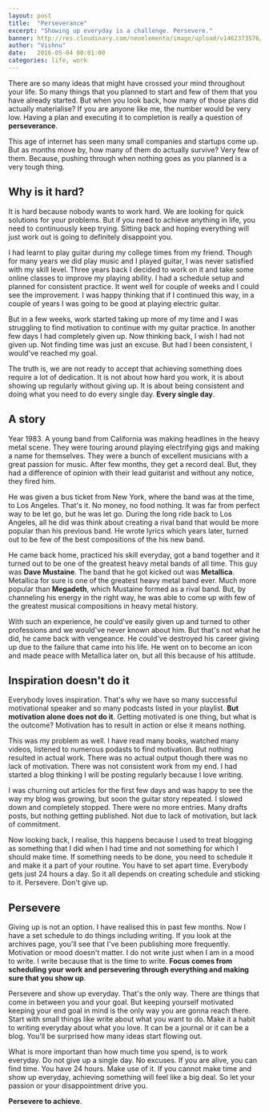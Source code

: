 ```yaml
---
layout: post
title:  "Perseverance"
excerpt: "Showing up everyday is a challenge. Persevere."
banner: http://res.cloudinary.com/neoelemento/image/upload/v1462373576/persevere_ofi8hj.jpg
author: "Vishnu"
date:   2016-05-04 00:01:00
categories: life, work
---
```

There are so many ideas that might have crossed your mind throughout your life. So many things that you planned to start and few of them that you have already started. But when you look back, how many of those plans did actually materialise? If you are anyone like me, the number would be very low. Having a plan and executing it to completion is really a question of **perseverance**.

This age of internet has seen many small companies and startups come up. But as months move by, how many of them do actually survive? Very few of them. Because, pushing through when nothing goes as you planned is a very tough thing. 

## Why is it hard?
It is hard because nobody wants to work hard. We are looking for quick solutions for your problems. But if you need to achieve anything in life, you need to continuously keep trying. Sitting back and hoping everything will just work out is going to definitely disappoint you.

I had learnt to play guitar during my college times from my friend. Though for many years we did play music and I played guitar, I was never satisfied with my skill level. Three years back I decided to work on it and take some online classes to improve my playing ability. I had a schedule setup and planned for consistent practice. It went well for couple of weeks and I could see the improvement. I was happy thinking that if I continued this way, in a couple of years I was going to be good at playing electric guitar.

But in a few weeks, work started taking up more of my time and I was struggling to find motivation to continue with my guitar practice. In another few days I had completely given up. Now thinking back, I wish I had not given up. Not finding time was just an excuse. But had I been consistent, I would've reached my goal. 

The truth is, we are not ready to accept that achieving something does require a lot of dedication. It is not about how hard you work, it is about showing up regularly without giving up. It is about being consistent and doing what you need to do every single day. **Every single day**.

## A story
Year 1983. A young band from California was making headlines in the heavy metal scene. They were touring around playing electrifying gigs and making a name for themselves. They were a bunch of excellent musicians with a great passion for music. After few months, they get a record deal. But, they had a difference of opinion with their lead guitarist and without any notice, they fired him. 

He was given a bus ticket from New York, where the band was at the time, to Los Angeles. That's it. No money, no food nothing. It was far from perfect way to be let go, but he was let go. During the long ride back to Los Angeles, all he did was think about creating a rival band that would be more popular than his previous band. He wrote lyrics which years later, turned out to be few of the best compositions of the his new band. 

He came back home, practiced his skill everyday, got a band together and it turned out to be one of the greatest heavy metal bands of all time. This guy was **Dave Mustaine**. The band that he got kicked out was **Metallica**. Metallica for sure is one of the greatest heavy metal band ever. Much more popular than **Megadeth**, which Mustaine formed as a rival band. But, by channeling his energy in the right way, he was able to come up with few of the greatest musical compositions in heavy metal history.

With such an experience, he could've easily given up and turned to other professions and we would've never known about him. But that's not what he did, he came back with vengeance. He could've destroyed his career giving up due to the failure that came into his life. He went on to become an icon and made peace with Metallica later on, but all this because of his attitude.

## Inspiration doesn't do it
Everybody loves inspiration. That's why we have so many successful motivational speaker and so many podcasts listed in your playlist. **But motivation alone does not do it**. Getting motivated is one thing, but what is the outcome? Motivation has to result in action or else it means nothing. 

This was my problem as well. I have read many books, watched many videos, listened to numerous podasts to find motivation. But nothing resulted in actual work. There was no actual output though there was no lack of motivation. There was not consistent work from my end. I had started a blog thinking I will be posting regularly because I love writing.

I was churning out articles for the first few days and was happy to see the way my blog was growing, but soon the guitar story repeated. I slowed down and completely stopped. There were no more entries. Many drafts posts, but nothing getting published. Not due to lack of motivation, but lack of commitment.

Now looking back, I realise, this happens because I used to treat blogging as something that I did when I had time and not something for which I should make time. If something needs to be done, you need to schedule it and make it a part of your routine. You have to set apart time. Everybody gets just 24 hours a day. So it all depends on creating schedule and sticking to it. Persevere. Don't give up.

## Persevere
Giving up is not an option. I have realised this in past few months. Now I have a set schedule to do things including writing. If you look at the archives page, you'll see that I've been publishing more frequently. Motivation or mood doesn't matter. I do not write just when I am in a mood to write. I write because that is the time to write. **Focus comes from scheduling your work and persevering through everything and making sure that you show up**.

Persevere and show up everyday. That's the only way. There are things that come in between you and your goal. But keeping yourself motivated keeping your end goal in mind is the only way you are gonna reach there. Start with small things like write about what you want to do. Make it a habit to writing everyday about what you love. It can be a journal or it can be a blog. You'll be surprised how many ideas start flowing out. 

What is more important than how much time you spend, is to work everyday. Do not give up a single day. No excuses. If you are alive, you can find time. You have 24 hours. Make use of it. If you cannot make time and show up everyday, achieving something will feel like a big deal. So let your passion or your disappointment drive you.

**Persevere to achieve**.
